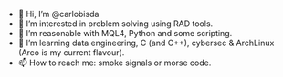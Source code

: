 - 👋 Hi, I’m @carlobisda
- 👀 I’m interested in problem solving using RAD tools.
- 🌱 I’m reasonable with MQL4, Python and some scripting. 
- 💞️ I’m learning data engineering, C (and C++), cybersec & ArchLinux (Arco is my current flavour).
- 📫 How to reach me: smoke signals or morse code.

<!---
carlobisda/carlobisda is a ✨ special ✨ repository because its `README.md` (this file) appears on your GitHub profile.
You can click the Preview link to take a look at your changes.
--->

